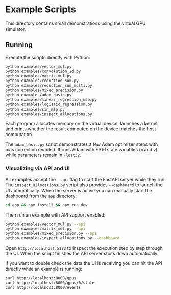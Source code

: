 # Example Scripts

This directory contains small demonstrations using the virtual GPU simulator.

## Running

Execute the scripts directly with Python:

```bash
python examples/vector_mul.py
python examples/convolution_2d.py
python examples/matrix_mul.py
python examples/reduction_sum.py
python examples/reduction_sum_multi.py
python examples/mixed_precision.py
python examples/adam_basic.py
python examples/linear_regression_mse.py
python examples/logistic_regression.py
python examples/sin_mlp.py
python examples/inspect_allocations.py
```

Each program allocates memory on the virtual device, launches a kernel and prints
whether the result computed on the device matches the host computation.

The `adam_basic.py` script demonstrates a few Adam optimizer steps
with bias correction enabled. It runs Adam with FP16 state variables
(`m` and `v`) while parameters remain in `Float32`.

### Visualizing via API and UI

All examples accept the ``--api`` flag to start the FastAPI server while they
run. The ``inspect_allocations.py`` script also provides ``--dashboard`` to
launch the UI automatically. When the server is active you can manually start
the dashboard from the ``app`` directory:

```bash
cd app && npm install && npm run dev
```

Then run an example with API support enabled:

```bash
python examples/vector_mul.py --api
python examples/matrix_mul.py --api
python examples/mixed_precision.py --api
python examples/inspect_allocations.py --dashboard
```

Open ``http://localhost:5173`` to inspect the execution step by step through the
UI. When the script finishes the API server shuts down automatically.

If you want to double check the data the UI is receiving you can hit the API
directly while an example is running:

```bash
curl http://localhost:8000/gpus
curl http://localhost:8000/gpus/0/state
curl http://localhost:8000/events
```
